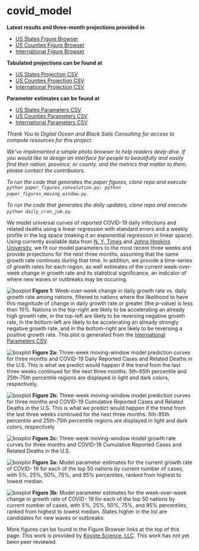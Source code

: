 # covid_model

**Latest results and three-month projections provided in** 
* [US States Figure Browser](https://htmlpreview.github.io/?https://github.com/douglasmason/covid_model/blob/master/plot_browser_moving_window_statsmodels_only_US_states/index.html)
* [US Counties Figure Browser](https://htmlpreview.github.io/?https://github.com/douglasmason/covid_model/blob/master/plot_browser_moving_window_statsmodels_only_US_counties/index.html) 
* [International Figure Browser](https://htmlpreview.github.io/?https://github.com/douglasmason/covid_model/blob/master/plot_browser_moving_window_statsmodels_only_countries/index.html)

**Tabulated projections can be found at**
* [US States Projection CSV](https://covid-figures.s3-us-west-2.amazonaws.com/2020_05_28_date_smoothed_moving_window_21_days_US_states_region_statsmodels/simplified_state_prediction.csv)
* [US Counties Projection CSV](https://covid-figures.s3-us-west-2.amazonaws.com/2020_05_28_date_smoothed_moving_window_21_days_US_counties_region_statsmodels/simplified_state_prediction.csv)  
* [International Projection CSV](https://covid-figures.s3-us-west-2.amazonaws.com/2020_05_28_date_smoothed_moving_window_21_days_countries_region_statsmodels/simplified_state_prediction.csv)

**Parameter estimates can be found at**
* [US States Parameters CSV](https://covid-figures.s3-us-west-2.amazonaws.com/2020_05_28_date_smoothed_moving_window_21_days_US_states_region_statsmodels/simplified_state_report.csv)
* [US Counties Parameters CSV](https://covid-figures.s3-us-west-2.amazonaws.com/2020_05_28_date_smoothed_moving_window_21_days_US_counties_region_statsmodels/simplified_state_report.csv)
* [International Parameters CSV](https://covid-figures.s3-us-west-2.amazonaws.com/2020_05_28_date_smoothed_moving_window_21_days_countries_region_statsmodels/simplified_state_report.csv)

*Thank You to Digital Ocean and Black Sails Consulting for access to compute resources for this project.*

*We've  implemented a simple photo browser to help readers deep-dive. If you would like to design an interface for people to beautifully and easily find their nation, province, or county, and the metrics that matter to them, please contact the contributors.*

*To run the code that generates the paper figures, clone repo and execute `python paper_figures_convolution.py; python paper_figures_moving_window.py`.*

*To run the code that generates the daily updates, clone repo and execute `python daily_cron_job.py`.*

We model universal curves of reported COVID-19 daily infections and related deaths using a linear regression with standard errors and a weekly profile in the log space (making it an exponential regression in linear space). Using currently available data from [N. Y. Times](https://github.com/nytimes/covid-19-data) and [Johns Hopkins University](https://github.com/CSSEGISandData/COVID-19), we fit our model parameters to the most recent three weeks and provide projections for the next three months, assuming that the same growth rate continues during that time. In addition, we provide a time-series of growth rates for each region, as well estimates of the current week-over-week change in growth rate and its statistical significance, an indicator of where new waves or outbreaks may be occuring.

![boxplot](/static_figures/country_name_field.png?)
**Figure 1:** Week-over-week change in daily growth rate vs. daily growth rate among nations, filtered to nations where the likelihood to have this magnitude of change in daily growth rate or greater (the p-value) is less than 10%. Nations in the top-right are likely to be accelerating an already high growth rate, in the top-left are likely to be reversing negative growth rate, in the bottom-left are likely to be accelerating an already strongly negative growth rate, and in the bottom-right are likely to be reversing a positive growth rate. This plot is generated from the [International Parameters CSV](https://covid-figures.s3-us-west-2.amazonaws.com/2020_05_21_date_smoothed_moving_window_21_days_countries_region_statsmodels/simplified_state_report.csv).

![boxplot](/static_figures/statsmodels_solutions_filled_quantiles.png?)
**Figure 2a:** Three-week moving-window model prediction curves for three months and COVID-19 Daily Reported Cases and Related Deaths in the U.S. This is what we predict would happen if the trend from the last three weeks continued for the next three months. 5th-95th percentile and 25th-75th percentile regions are displayed in light and dark colors, respectively.

![boxplot](/static_figures/statsmodels_solutions_cumulative_filled_quantiles.png?)
**Figure 2b:** Three-week moving-window model prediction curves for three months and COVID-19 Cumulative Reported Cases and Related Deaths in the U.S. This is what we predict would happen if the trend from the last three weeks continued for the next three months. 5th-95th percentile and 25th-75th percentile regions are displayed in light and dark colors, respectively

![boxplot](/static_figures/statsmodels_growth_rate_time_series.png?)
**Figure 2c:** Three-week moving-window model growth rate curves for three months and COVID-19 Cumulative Reported Cases and Related Deaths in the U.S.

![boxplot](/static_figures/intl_simplified_boxplot_for_positive_slope_statsmodels.png?)
**Figure 3a:** Model parameter estimates for the current growth rate of COVID- 19 for each of the top 50 nations by current number of cases, with 5%, 25%, 50%, 75%, and 95% percentiles, ranked from highest to lowest median. 

![boxplot](/static_figures/intl_simplified_boxplot_for_positive_slope_statsmodels_acc.png?)
**Figure 3b:** Model parameter estimates for the week-over-week change in growth rate of COVID- 19 for each of the top 50 nations by current number of cases, with 5%, 25%, 50%, 75%, and 95% percentiles, ranked from highest to lowest median. States  higher in the list are candidates for new waves or outbreaks.

More figures can be found in the Figure Browser links at the top of this page. This work is provided by [Koyote Science, LLC](http://www.koyotescience.com). This work has not yet been peer reviewed. 
